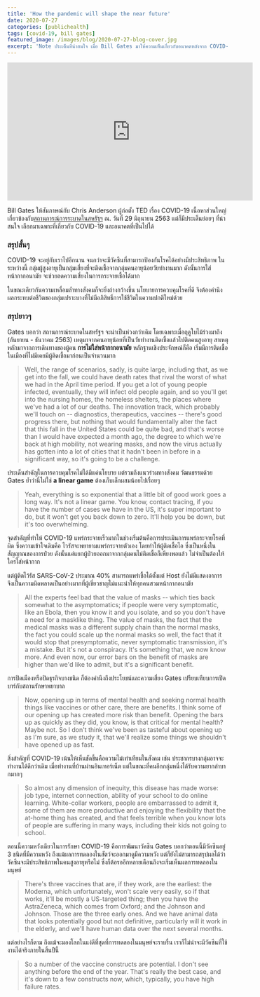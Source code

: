 ```yaml
---
title: 'How the pandemic will shape the near future'
date: 2020-07-27
categories: [publichealth]
tags: [covid-19, bill gates]
featured_image: /images/blog/2020-07-27-blog-cover.jpg
excerpt: 'Note ประเด็นที่น่าสนใจ เมื่อ Bill Gates มาให้ความเห็นเกี่ยวกับอนาคตหลังจาก COVID-19 กับ Chris Anderson ผู้ก่อตั้ง TED'
---
```


<iframe width="560" height="315" src="https://www.youtube-nocookie.com/embed/jmQWOPDqxWA" frameborder="0" allow="accelerometer; autoplay; encrypted-media; gyroscope; picture-in-picture" allowfullscreen></iframe>

Bill Gates ให้สัมภาษณ์กับ Chris Anderson ผู้ก่อตั้ง TED เรื่อง COVID-19 เนื้อหาส่วนใหญ่เกี่ยวข้องกับ[สถานการณ์การระบาดในสหรัฐฯ][1] ณ. วันที่ 29 มิถุนายน 2563 แต่ก็มีประเด็นย่อยๆ ที่น่าสนใจ เลือกมาเฉพาะที่เกี่ยวกับ COVID-19 และอนาคตที่เป็นไปได้

### สรุปสั้นๆ

COVID-19 จะอยู่กับเราไปอีกนาน จนกว่าจะมีวัคซีนที่สามารถป้องกันโรคได้อย่างมีประสิทธิภาพ ในระหว่างนี้ กลุ่มผู้สูงอายุเป็นกลุ่มเสี่ยงที่จะติดเชื้อจากกลุ่มคนอายุน้อยวัยทำงานมาก ดังนั้นการใส่หน้ากากอนามัย จะช่วยลดความเสี่ยงในการกระจายเชื้อได้มาก

ในขณะเดียวกันความเหลื่อมล้ำทางสังคมก็จะยิ่งถ่างกว้างขึ้น นโยบายการควบคุมโรคที่ดี จึงต้องคำนึงผลกระทบต่อชีวิตของกลุ่มเปราะบางที่ไม่มีอภิสิทธิ์การใช้ชีวิตในความปกติใหม่ด้วย

### สรุปยาวๆ

Gates บอกว่า สถานการณ์ระบาดในสหรัฐฯ จะน่าเป็นห่วงกว่าเดิม โดยเฉพาะเมื่อฤดูใบไม้ร่วงมาถึง (กันยายน - ธันวาคม 2563) เหตุมาจากคนอายุน้อยที่เป็นวัยทำงานติดเชื้อแล้วไปติดคนสูงอายุ สาเหตุหลักมาจากการเดินทางของผู้คน __การไม่ใส่หน้ากากอนามัย__ หลักฐานเชิงประจักษณ์ก็คือ เริ่มมีการติดเชื้อในเมืองที่ไม่มีเคยมีผู้ติดเชื้อมาก่อนเป็นจำนวนมาก

> Well, the range of scenarios, sadly, is quite large, including that, as we get into the fall, we could have death rates that rival the worst of what we had in the April time period. If you get a lot of young people infected, eventually, they will infect old people again, and so you'll get into the nursing homes, the homeless shelters, the places where we've had a lot of our deaths. The innovation track, which probably we'll touch on -- diagnostics, therapeutics, vaccines -- there's good progress there, but nothing that would fundamentally alter the fact that this fall in the United States could be quite bad, and that's worse than I would have expected a month ago, the degree to which we're back at high mobility, not wearing masks, and now the virus actually has gotten into a lot of cities that it hadn't been in before in a significant way, so it's going to be a challenge. 

ประเด็นสำคัญในการควบคุมโรคไม่ได้มีแค่นโยบาย แต่รวมถึงแนวร่วมทางสังคม วัฒนธรรมด้วย Gates ย้ำว่านี่ไม่ใช่ __a linear game__ ต้องเก็บเล็กผสมน้อยไปเรื่อยๆ

> Yeah, everything is so exponential that a little bit of good work goes a long way. It's not a linear game. You know, contact tracing, if you have the number of cases we have in the US, it's super important to do, but it won't get you back down to zero. It'll help you be down, but it's too overwhelming. 

จุดสำคัญที่ทำให้ COVID-19 แพร่กระจายเร็วมากในช่วงเริ่มต้นคือการประเมินการแพร่กระจายโรคที่ผิด ซึ่งความเข้าใจเดิมคือ ไวรัสจะพยายามแพร่กระจายตัวเอง โดยทำให้ผู้ติดเชื้อไอ ซึ่งเป็นหนึ่งในสัญญาณของการป่วย ดังนั้นแค่แยกผู้ป่วยออกมาจากกลุ่มคนไม่ติดเชื้อก็เพียงพอแล้ว ไม่จำเป็นต้องให้ใครใส่หน้ากาก

แต่ผู้ติดไว้รัส SARS-CoV-2 ประมาณ 40% สามารถแพร่เชื้อได้ตั้งแต่ Host ยังไม่มีแสดงอาการ จึงเป็นความผิดพลาดเป็นอย่างมากที่ผู้เชี่ยวชาญไม่แนะนำให้ทุกคนสวมหน้ากากอนามัย

> All the experts feel bad that the value of masks -- which ties back somewhat to the asymptomatics; if people were very symptomatic, like an Ebola, then you know it and you isolate, and so you don't have a need for a masklike thing. The value of masks, the fact that the medical masks was a different supply chain than the normal masks, the fact you could scale up the normal masks so well, the fact that it would stop that presymptomatic, never symptomatic transmission, it's a mistake. But it's not a conspiracy. It's something that, we now know more. And even now, our error bars on the benefit of masks are higher than we'd like to admit, but it's a significant benefit. 

การปิดเมืองหรือปิดธุรกิจบางชนิด ก็ต้องคำนึงถึงประโยชน์และความเสี่ยง Gates เปรียบเทียบการเปิดบาร์กับสถานรักษาพยาบาล

> Now, opening up in terms of mental health and seeking normal health things like vaccines or other care, there are benefits. I think some of our opening up has created more risk than benefit. Opening the bars up as quickly as they did, you know, is that critical for mental health? Maybe not. So I don't think we've been as tasteful about opening up as I'm sure, as we study it, that we'll realize some things we shouldn't have opened up as fast.

สิ่งสำคัญที่ COVID-19 เน้นให้เห็นชัดขึ้นคือความไม่เท่าเทียมในสังคม เช่น ประชากรบางกลุ่มอาจจะทำงานได้ดีกว่าเดิม   เมื่อทำงานที่บ้านผ่านอินเทอร์เน็ต แต่ในขณะที่คนอีกกลุ่มหนึ่งได้รับความยากลำบากมากๆ

> So almost any dimension of inequity, this disease has made worse: job type, internet connection, ability of your school to do online learning. White-collar workers, people are embarrassed to admit it, some of them are more productive and enjoying the flexibility that the at-home thing has created, and that feels terrible when you know lots of people are suffering in many ways, including their kids not going to school. 

ตอนนี้ความหวังเดียวในการรักษา COVID-19 คือการพัฒนาวัคซีน Gates บอกว่าตอนนี้มีวัคซีนอยู่ 3 ชนิดที่มีความหวัง ถึงแม้ผลการทดลองในสัตว์จะออกมาดูมีความหวัง แต่ก็ยังไม่สามารถสรุปผลได้ว่าวัคซีนจะมีประสิทธิภาพในคนสูงอายุหรือไม่ ซึ่งก็ต้อรออีกหลายเดือนถึงจะเริ่มเห็นผลการทดลองในมนุษย์

>  There's three vaccines that are, if they work, are the earliest: the Moderna, which unfortunately, won't scale very easily, so if that works, it'll be mostly a US-targeted thing; then you have the AstraZeneca, which comes from Oxford; and the Johnson and Johnson. Those are the three early ones. And we have animal data that looks potentially good but not definitive, particularly will it work in the elderly, and we'll have human data over the next several months. 

แต่อย่างไรก็ตาม ถึงแม้จะมองโลกในแง่ดีที่สุดที่การทดลองในมนุษย์จะราบรื่น เราก็ไม่น่าจะมีวัคซีนที่ใช้งานได้จริงภายในสิ้นปีนี้

> So a number of the vaccine constructs are potential. I don't see anything before the end of the year. That's really the best case, and it's down to a few constructs now, which, typically, you have high failure rates. 



[1]: https://en.wikipedia.org/wiki/COVID-19_pandemic_in_the_United_States